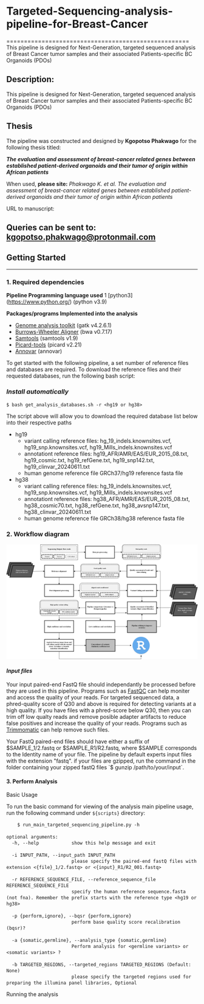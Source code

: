 # Targeted-Sequencing-analysis-pipeline-for-Breast-Cancer
====================================================
This pipeline is designed for Next-Generation, targeted sequenced analysis of Breast Cancer tumor samples and their associated Patients-specific BC Organoids (PDOs)


## Description:

This pipeline is designed for Next-Generation, targeted sequenced analysis of Breast Cancer tumor samples and their associated Patients-specific BC Organoids (PDOs)

## Thesis

The pipeline was constructed and designed by **Kgopotso Phakwago** for the following thesis titled:

**_The evaluation and assessment of breast-cancer related genes between established patient-derived organoids and their tumor of origin within African patients_**

When used, **please site:** _Phakwago K. et al. The evaluation and assessment of breast-cancer related genes between established patient-derived organoids and their tumor of origin within African patients_  

URL to manuscript:

Queries can be sent to: kgopotso.phakwago@protonmail.com
-------------------------------------------------
## Getting Started
------------------

### 1. Required dependencies 

**Pipeline Programming language used**
1 [python3] (https://www.python.org/) (python v3.9)

**Packages/programs Implemented into the analysis**
* [Genome analysis toolkit](https://gatk.broadinstitute.org/hc/en-us) (gatk v4.2.6.1)
* [Burrows-Wheeler Aligner](https://github.com/lh3/bwa) (bwa v0.7.17)
* [Samtools](http://www.htslib.org/download/) (samtools v1.9)
* [Picard-tools](https://github.com/broadinstitute/picard) (picard v2.21)
* [Annovar](https://annovar.openbioinformatics.org/en/latest/) (annovar)


To get started with the following pipeline, a set number of reference files and databases are required. To download the reference files and their requested databases, run the following bash script:

### *Install automatically*

    $ bash get_analysis_databases.sh -r <hg19 or hg38>

The script above will allow you to download the required database list below into their respective paths
* hg19
    - variant calling reference files: hg_19_indels.knownsites.vcf, hg19_snp.knownsites.vcf, hg19_Mills_indels.knownsites.vcf
    - annotationt reference files: hg19_AFR/AMR/EAS/EUR_2015_08.txt, hg19_cosmic.txt, hg19_refGene.txt, hg19_snp142.txt, hg19_clinvar_20240611.txt
    - human genome reference file GRCh37/hg19 reference fasta file
* hg38
    - variant calling reference files: hg_19_indels.knownsites.vcf, hg19_snp.knownsites.vcf, hg19_Mills_indels.knownsites.vcf
    - annotationt reference files: hg38_AFR/AMR/EAS/EUR_2015_08.txt, hg38_cosmic70.txt, hg38_refGene.txt, hg38_avsnp147.txt, hg38_clinvar_20240611.txt 
    - human genome reference file GRCh38/hg38 reference fasta file


### 2. Workflow diagram

![Workflow](images/Chapter-4-workflow.png)

#### *Input files*

Your input paired-end FastQ file should independantly be processed before they are used in this pipeline. Programs such as [FastQC](https://www.bioinformatics.babraham.ac.uk/projects/fastqc/) can help moniter and access the quality of your reads. For targeted sequenced data, a phred-quality score of Q30 and above is required for detecting variants at a high quality. If you have files with a phred-score below Q30, then you can trim off low qualty reads and remove posible adapter artifacts to reduce false positives and increase the quality of your reads. Programs such as [Trimmomatic](http://www.usadellab.org/cms/?page=trimmomatic) can help remove such files.
   
Your FastQ paired-end files should have either a suffix of $SAMPLE_1/2.fastq or $SAMPLE_R1/R2.fastq, where $SAMPLE corresponds to the Identity name of your file. The pipeline by default experts input files with the extension "fastq". if your files are gzipped, run the command in the folder containing your zipped fastQ files `$ gunzip /path/to/your/input`. 

#### 3. Perform Analysis
 
Basic Usage

To run the basic command for viewing of the analysis main pipeline usage, run the following command under `${scripts}` directory:

```
    $ run_main_targeted_sequencing_pipeline.py -h

optional arguments:
  -h, --help            show this help message and exit

  -i INPUT_PATH, --input_path INPUT_PATH
                        please specify the paired-end fastQ files with extension <{file}_1/2.fastq> or <{input}_R1/R2_001.fastq>

  -r REFERENCE_SEQUENCE_FILE, --reference_sequence_file REFERENCE_SEQUENCE_FILE
                        specify the human reference sequence.fasta (not fna). Remember the prefix starts with the reference type <hg19 or hg38>

  -p {perform,ignore}, --bqsr {perform,ignore}
                        perform base quality score recalibration (bqsr)?

  -a {somatic,germline}, --analysis_type {somatic,germline}
                        Perform analysis for <germline variants> or <somatic variants> ?

  -b TARGETED_REGIONS, --targeted_regions TARGETED_REGIONS (Default: None)
                        please specify the targeted regions used for preparing the illumina panel libraries, Optional
```

Running the analysis




